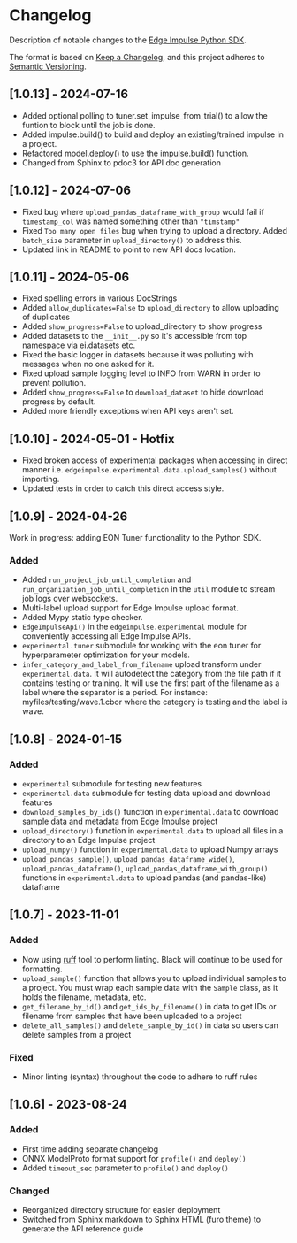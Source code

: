 # Changelog

Description of notable changes to the [Edge Impulse Python SDK](https://pypi.org/project/edgeimpulse/).

The format is based on [Keep a Changelog](https://keepachangelog.com/en/1.1.0/), and this project adheres to [Semantic Versioning](https://semver.org/spec/v2.0.0.html).

## [1.0.13] - 2024-07-16

- Added optional polling to tuner.set_impulse_from_trial() to allow the funtion to block until the job is done.
- Added impulse.build() to build and deploy an existing/trained impulse in a project.
- Refactored model.deploy() to use the impulse.build() function.
- Changed from Sphinx to pdoc3 for API doc generation

## [1.0.12] - 2024-07-06

- Fixed bug where `upload_pandas_dataframe_with_group` would fail if `timestamp_col` was named something other than `"timstamp"`
- Fixed `Too many open files` bug when trying to upload a directory. Added `batch_size` parameter in `upload_directory()` to address this.
- Updated link in README to point to new API docs location.

## [1.0.11] - 2024-05-06

- Fixed spelling errors in various DocStrings
- Added `allow_duplicates=False` to `upload_directory` to allow uploading of duplicates
- Added `show_progress=False` to upload_directory to show progress
- Added datasets to the `__init__.py` so it's accessible from top namespace via ei.datasets etc.
- Fixed the basic logger in datasets because it was polluting with messages when no one asked for it.
- Fixed upload sample logging level to INFO from WARN in order to prevent pollution.
- Added `show_progress=False` to `download_dataset` to hide download progress by default.
- Added more friendly exceptions when API keys aren't set.

## [1.0.10] - 2024-05-01 - Hotfix

- Fixed broken access of experimental packages when accessing in direct manner i.e. `edgeimpulse.experimental.data.upload_samples()` without importing.
- Updated tests in order to catch this direct access style.

## [1.0.9] - 2024-04-26

Work in progress: adding EON Tuner functionality to the Python SDK.

### Added

- Added `run_project_job_until_completion` and `run_organization_job_until_completion` in the `util` module to stream job logs over websockets.
- Multi-label upload support for Edge Impulse upload format.
- Added Mypy static type checker.
- `EdgeImpulseApi()` in the `edgeimpulse.experimental` module for conveniently accessing all Edge Impulse APIs.
- `experimental.tuner` submodule for working with the eon tuner for hyperparameter optimization for your models.
- `infer_category_and_label_from_filename` upload transform under `experimental.data`. It will autodetect the category from the file path if it
  contains testing or training. It will use the first part of the filename as a label where the separator is a period.
  For instance: myfiles/testing/wave.1.cbor where the category is testing and the label is wave.

## [1.0.8] - 2024-01-15

### Added

- `experimental` submodule for testing new features
- `experimental.data` submodule for testing data upload and download features
- `download_samples_by_ids()` function in `experimental.data` to download sample data and metadata from Edge Impulse project
- `upload_directory()` function in `experimental.data` to upload all files in a directory to an Edge Impulse project
- `upload_numpy()` function in `experimental.data` to upload Numpy arrays
- `upload_pandas_sample()`, `upload_pandas_dataframe_wide()`, `upload_pandas_dataframe()`, `upload_pandas_dataframe_with_group()` functions in `experimental.data` to upload pandas (and pandas-like) dataframe

## [1.0.7] - 2023-11-01

### Added

- Now using [ruff](https://github.com/astral-sh/ruff) tool to perform linting. Black will continue to be used for formatting.
- `upload_sample()` function that allows you to upload individual samples to a project. You must wrap each sample data with the `Sample` class, as it holds the filename, metadata, etc.
- `get_filename_by_id()` and `get_ids_by_filename()` in data to get IDs or filename from samples that have been uploaded to a project
- `delete_all_samples()` and `delete_sample_by_id()` in data so users can delete samples from a project

### Fixed

- Minor linting (syntax) throughout the code to adhere to ruff rules

## [1.0.6] - 2023-08-24

### Added

- First time adding separate changelog
- ONNX ModelProto format support for `profile()` and `deploy()`
- Added `timeout_sec` parameter to `profile()` and `deploy()`

### Changed

- Reorganized directory structure for easier deployment
- Switched from Sphinx markdown to Sphinx HTML (furo theme) to generate the API reference guide
